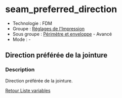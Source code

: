 # seam_preferred_direction

* Technologie : FDM
* Groupe : [Réglages de l'Impression](../print_settings/print_settings.md)
* Sous groupe : [Périmètre et enveloppe](../print_settings/print_settings.md#périmètre-et-enveloppe) - Avancé
* Mode : -

##  Direction préférée de la jointure

### Description

Direction préférée de la jointure.

[Retour Liste variables](variable_list.md)